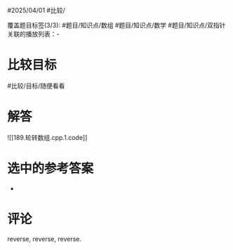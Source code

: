 #2025/04/01 #比较/

覆盖题目标签(3/3):  #题目/知识点/数组 #题目/知识点/数学 #题目/知识点/双指针
关联的播放列表：-

# 比较目标

#比较/目标/随便看看 

# 解答

![[189.轮转数组.cpp.1.code]]

# 选中的参考答案

-

# 评论

reverse, reverse, reverse.